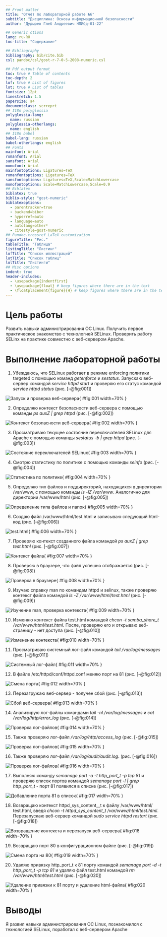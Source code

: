 ```yaml
---
## Front matter
title: "Отчёт по лабораторной работе №6"
subtitle: "Дисциплина: Основы информационной безопасности"
author: "Дудырев Глеб Андреевич НПИбд-01-22"

## Generic otions
lang: ru-RU
toc-title: "Содержание"

## Bibliography
bibliography: bib/cite.bib
csl: pandoc/csl/gost-r-7-0-5-2008-numeric.csl

## Pdf output format
toc: true # Table of contents
toc-depth: 2
lof: true # List of figures
lot: true # List of tables
fontsize: 12pt
linestretch: 1.5
papersize: a4
documentclass: scrreprt
## I18n polyglossia
polyglossia-lang:
  name: russian
polyglossia-otherlangs:
  name: english
## I18n babel
babel-lang: russian
babel-otherlangs: english
## Fonts
mainfont: Arial
romanfont: Arial
sansfont: Arial
monofont: Arial
mainfontoptions: Ligatures=TeX
romanfontoptions: Ligatures=TeX
sansfontoptions: Ligatures=TeX,Scale=MatchLowercase
monofontoptions: Scale=MatchLowercase,Scale=0.9
## Biblatex
biblatex: true
biblio-style: "gost-numeric"
biblatexoptions:
  - parentracker=true
  - backend=biber
  - hyperref=auto
  - language=auto
  - autolang=other*
  - citestyle=gost-numeric
## Pandoc-crossref LaTeX customization
figureTitle: "Рис."
tableTitle: "Таблица"
listingTitle: "Листинг"
lofTitle: "Список иллюстраций"
lotTitle: "Список таблиц"
lolTitle: "Листинги"
## Misc options
indent: true
header-includes:
  - \usepackage{indentfirst}
  - \usepackage{float} # keep figures where there are in the text
  - \floatplacement{figure}{H} # keep figures where there are in the text
---
```


# Цель работы

Развить навыки администрирования ОС Linux. Получить первое практическое знакомство с технологией SELinux. Проверить работу SELinx на практике совместно с веб-сервером Apache.

# Выполнение лабораторной работы

1. Убеждаюсь, что SELinux работает в режиме enforcing политики targeted с помощью команд *getenforce* и *sestatus*. Запускаю веб-сервер командой *service httpd start* и проверяю его статус командой *service httpd status* (рис. [-@fig:001])

![Запуск и проверка веб-сервера](image/1.png){ #fig:001 width=70% }

2. Определяю контекст безопасности веб-сервера с помощью команды *ps auxZ | grep httpd* (рис. [-@fig:002])

![Контекст безопасности веб-сервера](image/2.png){ #fig:002 width=70% }

3. Просматриваю текущее состояние переключателей SELinux для Apache с помощью команды *sestatus -b | grep httpd* (рис. [-@fig:003])

![Состояние переключателей SELinux](image/3.png){ #fig:003 width=70% }

4. Смотрю статистику по политике с помощью команды *seinfo* (рис. [-@fig:004])

![Статистика по политике](image/4.png){ #fig:004 width=70% }

5. Определяю тип файлов и поддиректорий, находящихся в директории /var/www, с помощью команды *ls -lZ /var/www*. Аналогично для директории /var/www/html (рис. [-@fig:005])

![Определение типа файлов и папок](image/5.png){ #fig:005 width=70% }

6. Создаю файл /var/www/html/test.html и записываю следующий html-код (рис. [-@fig:006])

![test.html](image/6.png){ #fig:006 width=70% }

7. Проверяю контекст созданного файла командой *ps auxZ | grep test.html* (рис. [-@fig:007])

![Контекст файла](image/7.png){ #fig:007 width=70% }

8. Проверяю в браузере, что файл успешно отображается (рис. [-@fig:008])

![Проверка в браузере](image/8.png){ #fig:008 width=70% }

9. Изучаю справку man по командам httpd и selinux, также проверяю контекст файла командой *ls -Z /var/www/html/test.html* (рис. [-@fig:009])

![Изучение man, проверка контекста](image/9.png){ #fig:009 width=70% }

10. Изменяю контекст файла test.html командой *chcon -t samba_share_t /var/www/html/test.html*. После, проверяю его и открываю веб-страницу - нет доступа (рис. [-@fig:010])

![Изменение контекста](image/10.png){ #fig:010 width=70% }

11. Просматриваю системный лог-файл командой *tail /var/log/messages* (рис. [-@fig:011])

![Системный лог-файл](image/11.png){ #fig:011 width=70% }

12. В файле /etc/httpd/conf/httpd.conf меняю порт на 81 (рис. [-@fig:012])

![Смена порта](image/12.png){ #fig:012 width=70% }

13. Перезагружаю веб-сервер - получен сбой (рис. [-@fig:013])

![Сбой веб-сервера](image/13.png){ #fig:013 width=70% }

14. Анализирую лог-файлы командами *tail -nl /var/log/messages* и *cat /var/log/http/error_log* (рис. [-@fig:014])

![Проверка лог-файлов](image/14.png){ #fig:014 width=70% }

15. Также проверяю лог-файл */var/log/http/access_log* (рис. [-@fig:015])

![Проверка лог-файлов](image/15.png){ #fig:015 width=70% }

16. Также проверяю лог-файл */var/log/audit/audit.log*. (рис. [-@fig:016])

![Проверка лог-файлов](image/16.png){ #fig:016 width=70% }

17. Выполняю команду *semanage port -a -t http_port_t -р tcp 81* и проверяю список портов командой *semanage port -l | grep http_port_t* - порт 81 появился в списке (рис. [-@fig:017])

![Добавление порта 81 в список](image/17.png){ #fig:017 width=70% }

18. Возвращаю контекст httpd_sys_cоntent__t к файлу /var/www/html/ test.html, введя *chcon -t httpd_sys_content_t /var/www/html/test.html*. Перезапускаю веб-сервер командой *sudo service httpd restart* (рис. [-@fig:018])

![Возвращение контекста и перезапуск веб-сервера](image/18.png){ #fig:018 width=70% }

19. Возвращаю порт 80 в конфигурационном файле (рис. [-@fig:019])

![Смена порта на 80](image/19.png){ #fig:019 width=70% }

20. Удаляю привязку http_port_t к 81 порту командой  *semanage port -d -t http_port_t -p tcp 81* и удаляю файл test.html командой *rm /var/www/html/test.html* (рис. [-@fig:020])

![Удаление привязки к 81 порту и удаление html-файла](image/20.png){ #fig:020 width=70% }

# Выводы

Я развил навыки администрирования ОС Linux, познакомился с технологией SELinux, поработал с веб-сервером Apache
